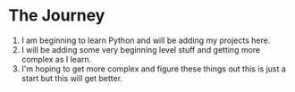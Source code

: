 # The Journey #
1. I am beginning to learn Python and will be adding my projects here.
2. I will be adding some very beginning level stuff and getting more complex as I learn. 
3. I'm hoping to get more complex and figure these things out this is just a start but this will get better.